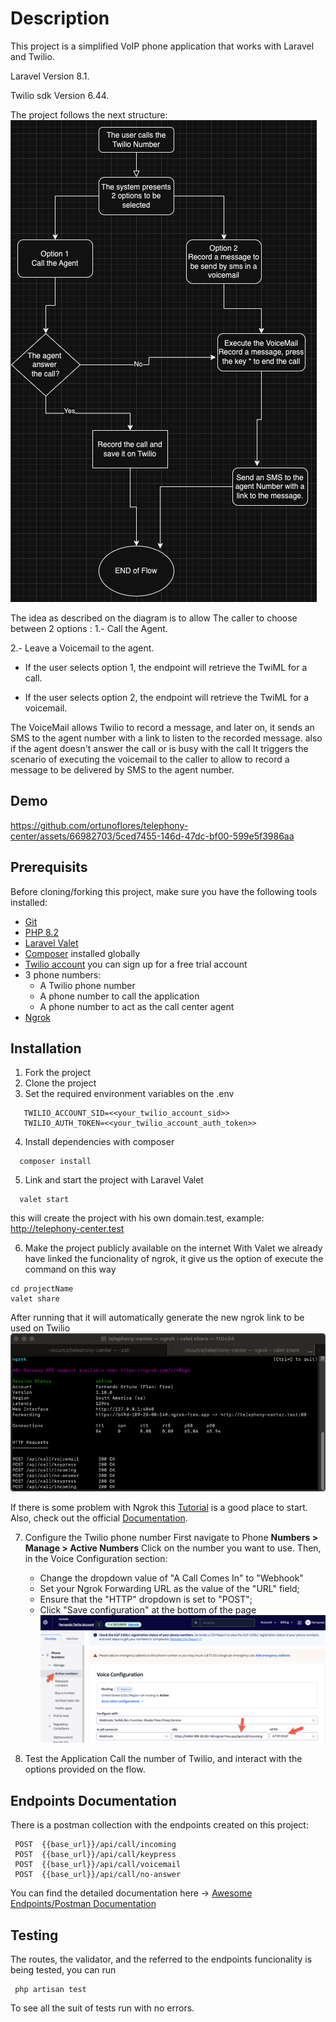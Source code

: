 # Description

This project is a simplified VoIP phone application that works with Laravel and Twilio.

Laravel Version 8.1.

Twilio sdk Version 6.44.

The project follows the next structure:
![telephony-diagram.png](public/telephony-diagram.png)

The idea as described on the diagram is to allow The caller to choose between 2 options :
1.- Call the Agent.

2.- Leave a Voicemail to the agent.

- If the user selects option 1, the endpoint will retrieve the TwiML for a call.

- If the user selects option 2, the endpoint will retrieve the TwiML for a voicemail.

The VoiceMail allows Twilio to record a message, and later on, it sends an SMS to the agent number with a link to listen to the recorded message.
also if the agent doesn't answer the call or is busy with the call It triggers the scenario of executing the voicemail to the caller to allow to record a message to be delivered by SMS to the agent number.
## Demo

https://github.com/ortunoflores/telephony-center/assets/66982703/5ced7455-146d-47dc-bf00-599e5f3986aa



## Prerequisits

Before cloning/forking this project, make sure you have the following tools installed:

- [Git](https://git-scm.com/downloads)
- [PHP 8.2](https://www.php.net/downloads.php)
- [Laravel Valet](https://laravel.com/docs/11.x/valet)
- [Composer](https://getcomposer.org/) installed globally
- [Twilio account](https://www.twilio.com/try-twilio) you can sign up for a free trial account
- 3 phone numbers:
  - A Twilio phone number
  - A phone number to call the application
  - A phone number to act as the call center agent
- [Ngrok](https://ngrok.com/)


## Installation

1. Fork the project
2. Clone the project
3. Set the required environment variables on the .env
```
   TWILIO_ACCOUNT_SID=<<your_twilio_account_sid>>
   TWILIO_AUTH_TOKEN=<<your_twilio_account_auth_token>>
```

4. Install dependencies with composer
```
  composer install
```
5. Link and start the project with Laravel Valet
```
  valet start
```
this will create the project with his own domain.test, example: http://telephony-center.test

6. Make the project publicly available on the internet
    With Valet we already have linked the funcionality of ngrok, it give us the option of execute the command on this way
```
cd projectName
valet share
```
After running that it will automatically generate the new ngrok link to be used on Twilio
![ngrok.png](public/ngrok.png)

If there is some problem with Ngrok this [Tutorial](https://laraveldev.pro/blog/3) is a good place to start. Also, check out the official [Documentation](https://ngrok.com/docs/getting-started/).

7. Configure the Twilio phone number
   First navigate to Phone **Numbers > Manage > Active Numbers**
   Click on the number you want to use. Then, in the Voice Configuration section:

   - Change the dropdown value of "A Call Comes In" to "Webhook"
   - Set your Ngrok Forwarding URL as the value of the "URL" field;
   - Ensure that the "HTTP" dropdown is set to "POST";
   - Click "Save configuration" at the bottom of the page
![twiloPhoneConfig.png](public/twiloPhoneConfig.png)
8. Test the Application
    Call the number of Twilio, and interact with the options provided on the flow.



## Endpoints Documentation
There is a postman collection with the endpoints created on this project:
```
 POST  {{base_url}}/api/call/incoming
 POST  {{base_url}}/api/call/keypress
 POST  {{base_url}}/api/call/voicemail
 POST  {{base_url}}/api/call/no-answer
```
 You can find the detailed documentation here -> [Awesome Endpoints/Postman Documentation](https://documenter.getpostman.com/view/28499739/2sA3QzZ7sM#d0c68681-773f-4e29-a535-d1bffa137bf9)


## Testing
The routes, the validator, and the referred to the endpoints funcionality is being tested, you can run
```
 php artisan test
```

To see all the suit of tests run with no errors.
